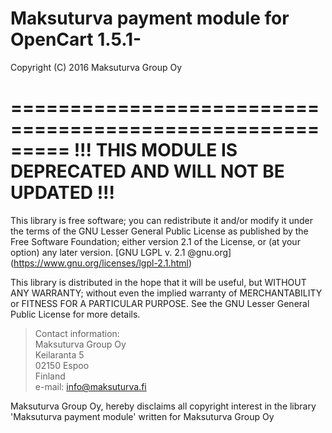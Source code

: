 Maksuturva payment module for OpenCart 1.5.1-
==========================================================
Copyright (C) 2016 Maksuturva Group Oy

=========================================================
!!! THIS MODULE IS DEPRECATED AND WILL NOT BE UPDATED !!!
=========================================================

This library is free software; you can redistribute it and/or modify it under the terms of the GNU Lesser General Public
License as published by the Free Software Foundation; either version 2.1 of the License, or (at your option) any later version.
[GNU LGPL v. 2.1 @gnu.org] (https://www.gnu.org/licenses/lgpl-2.1.html)

This library is distributed in the hope that it will be useful, but WITHOUT ANY WARRANTY; without even the implied warranty of MERCHANTABILITY or FITNESS FOR A PARTICULAR PURPOSE.  See the GNU Lesser General Public License for more details.

> Contact information:  
Maksuturva Group Oy  
Keilaranta 5  
02150 Espoo  
Finland  
e-mail: info@maksuturva.fi
 
Maksuturva Group Oy, hereby disclaims all copyright interest in
the library 'Maksuturva payment module' written for Maksuturva Group Oy
